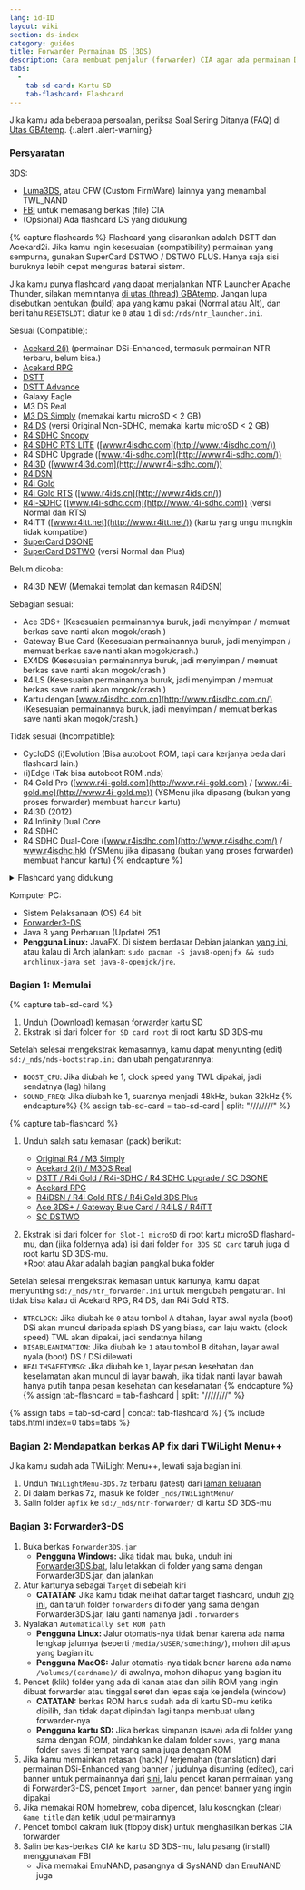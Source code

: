 ```yaml
---
lang: id-ID
layout: wiki
section: ds-index
category: guides
title: Forwarder Permainan DS (3DS)
description: Cara membuat penjalur (forwarder) CIA agar ada permainan DS di menu beranda 3DS milikmu
tabs:
  - 
    tab-sd-card: Kartu SD
    tab-flashcard: Flashcard
---
```


Jika kamu ada beberapa persoalan, periksa Soal Sering Ditanya (FAQ) di [Utas GBAtemp](https://gbatemp.net/threads/nds-forwarder-cias-for-your-home-menu.426174/).
{:.alert .alert-warning}

### Persyaratan

3DS:
- [Luma3DS](https://github.com/lumateam/luma3ds/releases), atau CFW (Custom FirmWare) lainnya yang menambal TWL_NAND
- [FBI](https://github.com/Steveice10/FBI/releases) untuk memasang berkas (file) CIA
- (Opsional) Ada flashcard DS yang didukung

{% capture flashcards %}
Flashcard yang disarankan adalah DSTT dan Acekard2i. Jika kamu ingin kesesuaian (compatibility) permainan yang sempurna, gunakan SuperCard DSTWO / DSTWO PLUS. Hanya saja sisi buruknya lebih cepat menguras baterai sistem.

Jika kamu punya flashcard yang dapat menjalankan NTR Launcher Apache Thunder, silakan memintanya [di utas (thread) GBAtemp](https://gbatemp.net/threads/nds-forwarder-cias-for-your-home-menu.426174/). Jangan lupa disebutkan bentukan (build) apa yang kamu pakai (Normal atau Alt), dan beri tahu `RESETSLOT1` diatur ke `0` atau `1` di `sd:/nds/ntr_launcher.ini`.

Sesuai (Compatible):
- [Acekard 2(i)](http://www.nds-card.com/ProShow.asp?ProID=160) (permainan DSi-Enhanced, termasuk permainan NTR terbaru, belum bisa.)
- [Acekard RPG](http://wiki.gbatemp.net/wiki/Acekard_RPG)
- [DSTT](http://www.nds-card.com/ProShow.asp?ProID=157)
- [DSTT Advance](http://kaze-tado.way-nifty.com/moo/images/2008/11/19/200811202.jpg)
- Galaxy Eagle
- M3 DS Real
- [M3 DS Simply](https://farm2.static.flickr.com/1333/752793411_d91b182eb7.jpg) (memakai kartu microSD < 2 GB)
- [R4 DS](http://www.nds-card.com/ProShow.asp?ProID=141) (versi Original Non-SDHC, memakai kartu microSD < 2 GB)
- [R4 SDHC Snoopy](http://www.nds-card.com/ProShow.asp?ProID=567)
- [R4 SDHC RTS LITE](http://www.nds-card.com/ProShow.asp?ProID=450) ([www.r4isdhc.com](http://www.r4isdhc.com/))
- R4 SDHC Upgrade ([www.r4i-sdhc.com](http://www.r4i-sdhc.com/))
- [R4i3D](http://www.3ds-cart.com/en/other-flashcarts/35-r4i3d-revolution-cart-for-3ds-dsi-dsl-ds.html) ([www.r4i3d.com](http://www.r4i-sdhc.com/))
- [R4iDSN](http://3ds-flashcard.com/home/28-r4idsn-3ds.html)
- [R4i Gold](http://www.nds-card.com/ProShow.asp?ProID=330)
- [R4i Gold RTS](http://www.nds-card.com/ProShow.asp?ProID=149) ([www.r4ids.cn](http://www.r4ids.cn/))
- [R4i-SDHC](http://www.nds-card.com/ProShow.asp?ProID=146) ([www.r4i-sdhc.com](http://www.r4i-sdhc.com)) (versi Normal dan RTS)
- R4iTT ([www.r4itt.net](http://www.r4itt.net/)) (kartu yang ungu mungkin tidak kompatibel)
- [SuperCard DSONE](http://wiki.gbatemp.net/wiki/SuperCard_DSONEi)
- [SuperCard DSTWO](http://www.nds-card.com/ProShow.asp?ProID=135) (versi Normal dan Plus)

Belum dicoba:
- R4i3D NEW (Memakai templat dan kemasan R4iDSN)

Sebagian sesuai:
- Ace 3DS+ (Kesesuaian permainannya buruk, jadi menyimpan / memuat berkas save nanti akan mogok/crash.)
- Gateway Blue Card (Kesesuaian permainannya buruk, jadi menyimpan / memuat berkas save nanti akan mogok/crash.)
- EX4DS (Kesesuaian permainannya buruk, jadi menyimpan / memuat berkas save nanti akan mogok/crash.)
- R4iLS (Kesesuaian permainannya buruk, jadi menyimpan / memuat berkas save nanti akan mogok/crash.)
- Kartu dengan [www.r4isdhc.com.cn](http://www.r4isdhc.com.cn/) (Kesesuaian permainannya buruk, jadi menyimpan / memuat berkas save nanti akan mogok/crash.)

Tidak sesuai (Incompatible):
- CycloDS (i)Evolution (Bisa autoboot ROM, tapi cara kerjanya beda dari flashcard lain.)
- (i)Edge (Tak bisa autoboot ROM .nds)
- R4 Gold Pro ([www.r4i-gold.com](http://www.r4i-gold.com) / [www.r4i-gold.me](http://www.r4i-gold.me)) (YSMenu jika dipasang (bukan yang proses forwarder) membuat hancur kartu)
- R4i3D (2012)
- R4 Infinity Dual Core
- R4 SDHC
- R4 SDHC Dual-Core ([www.r4isdhc.com](http://www.r4isdhc.com/) / www.r4isdhc.hk) (YSMenu jika dipasang (bukan yang proses forwarder) membuat hancur kartu)
{% endcapture %}

<details>
    <summary>Flashcard yang didukung</summary>
    <div class="details-content">
        {{ flashcards | markdownify }}
    </div>
</details>

Komputer PC:
- Sistem Pelaksanaan (OS) 64 bit
- [Forwarder3-DS](https://www.dropbox.com/s/b9de5ii6vm3dxfn/Forwarder3DS-v2.9.6.zip?dl=0)
- Java 8 yang Perbaruan (Update) 251
- **Pengguna Linux:** JavaFX. Di sistem berdasar Debian jalankan [yang ini](https://gist.githubusercontent.com/puntillol59/7532b6583380baca236dcaf2d8f75b5c/raw/e8b9d193f8b24de941160c7292ec0bb3b997e98e/main.sh), atau kalau di Arch jalankan: `sudo pacman -S java8-openjfx && sudo archlinux-java set java-8-openjdk/jre`.

### Bagian 1: Memulai
{% capture tab-sd-card %}
1. Unduh (Download) [kemasan forwarder kartu SD](https://www.dropbox.com/s/k5uaa4jzbtkgm0z/DS%20Game%20Forwarder%20pack%20%283DS%20SD%20Card%29.7z?dl=0)
1. Ekstrak isi dari folder `for SD card root` di root kartu SD 3DS-mu

Setelah selesai mengekstrak kemasannya, kamu dapat menyunting (edit) `sd:/_nds/nds-bootstrap.ini` dan ubah pengaturannya:
- `BOOST_CPU`: Jika diubah ke 1, clock speed yang TWL dipakai, jadi sendatnya (lag) hilang
- `SOUND_FREQ`: Jika diubah ke 1, suaranya menjadi 48kHz, bukan 32kHz
{% endcapture%}
{% assign tab-sd-card = tab-sd-card | split: "////////" %}

{% capture tab-flashcard %}
1. Unduh salah satu kemasan (pack) berikut:
   - [Original R4 / M3 Simply](https://www.dropbox.com/s/juxzri7h8bttunh/DS%20Game%20Forwarder%20pack%20%28Original%20R4%2C%20M3%20Simply%29.7z?dl=0)
   - [Acekard 2(i) / M3DS Real](https://www.dropbox.com/s/5elogf885sd62hu/DS%20Game%20Forwarder%20pack%20%28M3DS%20Real%29.7z?dl=0)
   - [DSTT / R4i Gold / R4i-SDHC / R4 SDHC Upgrade / SC DSONE](https://www.dropbox.com/s/xxfmvikwmnvsu63/DS%20Game%20Forwarder%20pack%20%28DSTT%2C%20R4i%20Gold%2C%20R4i-SDHC%2C%20SC%20DSONE%29.7z?dl=0)
   - [Acekard RPG](https://drive.google.com/file/d/0B2_1xHkEp2_6OHVuZEJwU1BKbEU/view?usp=sharing)
   - [R4iDSN / R4i Gold RTS / R4i Gold 3DS Plus](https://www.dropbox.com/s/j8nquh073k9y0h7/DS%20Game%20Forwarder%20pack%20%28R4iDSN%2C%20R4i%20Gold%20RTS%29.7z?dl=0)
   - [Ace 3DS+ / Gateway Blue Card / R4iLS / R4iTT](https://www.dropbox.com/s/fd7dzhn8burcq02/DS%20Game%20Forwarder%20pack%20%28Ace3DS%2C%20GW%20Blue%20Card%2C%20R4iTT%29.7z?dl=0)
   - [SC DSTWO](https://www.dropbox.com/s/pyyg0vq8b0nmhqd/DS%20Game%20Forwarder%20pack%20%28SC%20DSTWO%29.7z?dl=0)

1. Ekstrak isi dari folder `for Slot-1 microSD` di root kartu microSD flashard-mu, dan (jika foldernya ada) isi dari folder `for 3DS SD card` taruh juga di root kartu SD 3DS-mu.<br>*Root atau Akar adalah bagian pangkal buka folder

Setelah selesai mengekstrak kemasan untuk kartunya, kamu dapat menyunting `sd:/_nds/ntr_forwarder.ini` untuk mengubah pengaturan. Ini tidak bisa kalau di Acekard RPG, R4 DS, dan R4i Gold RTS.
- `NTRCLOCK`: Jika diubah ke `0` atau tombol <kbd class="face">A</kbd> ditahan, layar awal nyala (boot) DSi akan muncul daripada splash DS yang biasa, dan laju waktu (clock speed) TWL akan dipakai, jadi sendatnya hilang
- `DISABLEANIMATION`: Jika diubah ke `1` atau tombol <kbd class="face">B</kbd> ditahan, layar awal nyala (boot) DS / DSi dilewati
- `HEALTHSAFETYMSG`: Jika diubah ke `1`, layar pesan kesehatan dan keselamatan akan muncul di layar bawah, jika tidak nanti layar bawah hanya putih tanpa pesan kesehatan dan keselamatan
{% endcapture %}
{% assign tab-flashcard = tab-flashcard | split: "////////" %}

{% assign tabs = tab-sd-card | concat: tab-flashcard %}
{% include tabs.html index=0 tabs=tabs %}

### Bagian 2: Mendapatkan berkas AP fix dari TWiLight Menu++
Jika kamu sudah ada TWiLight Menu++, lewati saja bagian ini.
1. Unduh `TWiLightMenu-3DS.7z` terbaru (latest) dari [laman keluaran](https://github.com/DS-Homebrew/TWiLightMenu/releases)
1. Di dalam berkas 7z, masuk ke folder `_nds/TWiLightMenu/`
1. Salin folder `apfix` ke `sd:/_nds/ntr-forwarder/` di kartu SD 3DS-mu

### Bagian 3: Forwarder3-DS
1. Buka berkas `Forwarder3DS.jar`
   - **Pengguna Windows:** Jika tidak mau buka, unduh ini [Forwarder3DS.bat](/assets/files/Forwarder3DS.bat), lalu letakkan di folder yang sama dengan Forwarder3DS.jar, dan jalankan
1. Atur kartunya sebagai `Target` di sebelah kiri
   - **CATATAN:** Jika kamu tidak melihat daftar target flashcard, unduh [zip ini](https://github.com/Olmectron/olmectron.github.io/archive/master.zip), dan taruh folder `forwarders` di folder yang sama dengan Forwarder3DS.jar, lalu ganti namanya jadi `.forwarders`
1. Nyalakan `Automatically set ROM path`
   - **Pengguna Linux:** Jalur otomatis-nya tidak benar karena ada nama lengkap jalurnya (seperti `/media/$USER/something/`), mohon dihapus yang bagian itu
   - **Pengguna MacOS:** Jalur otomatis-nya tidak benar karena ada nama `/Volumes/(cardname)/` di awalnya, mohon dihapus yang bagian itu
1. Pencet (klik) folder yang ada di kanan atas dan pilih ROM yang ingin dibuat forwarder atau tinggal seret dan lepas saja ke jendela (window)
   - **CATATAN:** berkas ROM harus sudah ada di kartu SD-mu ketika dipilih, dan tidak dapat dipindah lagi tanpa membuat ulang forwarder-nya
   - **Pengguna kartu SD:** Jika berkas simpanan (save) ada di folder yang sama dengan ROM, pindahkan ke dalam folder `saves`, yang mana folder `saves` di tempat yang sama juga dengan ROM
1. Jika kamu memainkan retasan (hack) / terjemahan (translation) dari permainan DSi-Enhanced yang banner / judulnya disunting (edited), cari banner untuk permainannya dari [sini](https://www.dropbox.com/sh/igr47pr0q5bh4p5/AAA9Dy8VOGfBLUA6KdLDSDW-a?dl=0), lalu pencet kanan permainan yang di Forwarder3-DS, pencet `Import banner`, dan pencet banner yang ingin dipakai
1. Jika memakai ROM homebrew, coba dipencet, lalu kosongkan (clear) `Game title` dan ketik judul permainannya
1. Pencet tombol cakram liuk (floppy disk) untuk menghasilkan berkas CIA forwarder
1. Salin berkas-berkas CIA ke kartu SD 3DS-mu, lalu pasang (install) menggunakan FBI
   - Jika memakai EmuNAND, pasangnya di SysNAND dan EmuNAND juga
